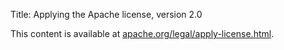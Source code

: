 Title: Applying the Apache license, version 2.0

This content is available at <a href="https://www.apache.org/legal/apply-license.html">apache.org/legal/apply-license.html</a>.
